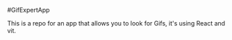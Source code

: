 #GifExpertApp

This is a repo for an app that allows you to look for Gifs, it's using React and vit. 